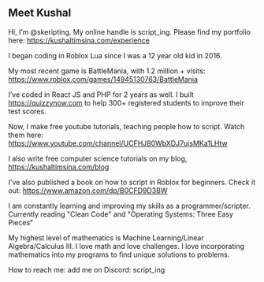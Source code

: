 ## Meet Kushal
Hi, I’m @skeripting. My online handle is script_ing. Please find my portfolio here: https://kushaltimsina.com/experience

I began coding in Roblox Lua since I was a 12 year old kid in 2016. 

My most recent game is BattleMania, with 1.2 million + visits: https://www.roblox.com/games/14945130763/BattleMania

I’ve coded in React JS and PHP for 2 years as well. I built https://quizzynow.com to help 300+ registered students to improve their test scores.

Now, I make free youtube tutorials, teaching people how to script. Watch them here: https://www.youtube.com/channel/UCFHJ80WbXDJ7ujsMKa1LHtw

I also write free computer science tutorials on my blog, https://kushaltimsina.com/blog

I've also published a book on how to script in Roblox for beginners. Check it out: https://www.amazon.com/dp/B0CFD9D3BW

I am constantly learning and improving my skills as a programmer/scripter. Currently reading "Clean Code" and "Operating Systems: Three Easy Pieces"

My highest level of mathematics is Machine Learning/Linear Algebra/Calculus III. I love math and love challenges. I love incorporating mathematics into my programs to find unique solutions to problems.

How to reach me: add me on Discord: script_ing

<!---
skeripting/skeripting is a ✨ special ✨ repository because its `README.md` (this file) appears on your GitHub profile.
You can click the Preview link to take a look at your changes.
--->

